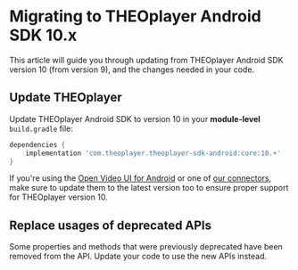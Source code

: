 # Migrating to THEOplayer Android SDK 10.x

This article will guide you through updating from THEOplayer Android SDK version 10 (from version 9),
and the changes needed in your code.

## Update THEOplayer

Update THEOplayer Android SDK to version 10 in your **module-level** `build.gradle` file:

```groovy
dependencies {
    implementation 'com.theoplayer.theoplayer-sdk-android:core:10.+'
}
```

If you're using the [Open Video UI for Android](/open-video-ui/android/) or one of [our connectors](/theoplayer/connectors/android/),
make sure to update them to the latest version too to ensure proper support for THEOplayer version 10.

## Replace usages of deprecated APIs

Some properties and methods that were previously deprecated have been removed from the API.
Update your code to use the new APIs instead.
